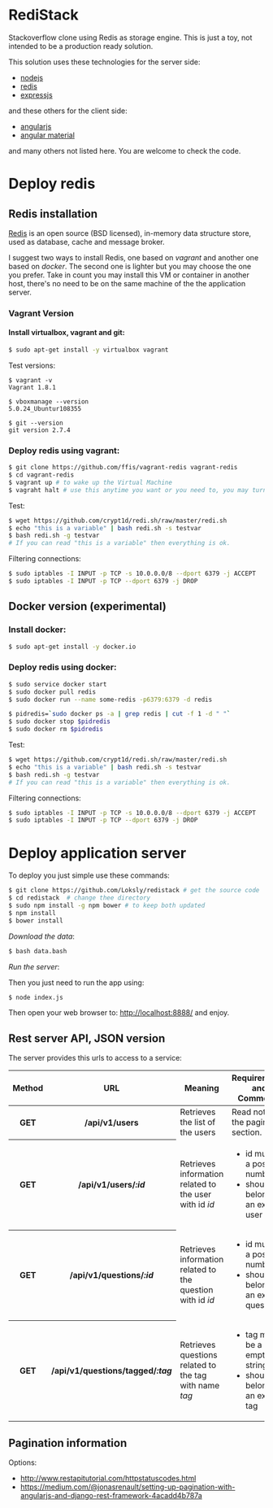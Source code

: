 # RediStack

Stackoverflow clone using Redis as storage engine.
This is just a toy, not intended to be a production ready solution.

This solution uses these technologies for the server side:
* [nodejs](https://nodejs.org/en/)
* [redis](https://redis.io/)
* [expressjs](https://expressjs.com/)

and these others for the client side:
* [angularjs](https://angularjs.org/)
* [angular material](https://material.angularjs.org/latest/)

and many others not listed here. You are welcome to check the code.


# Deploy redis
 
## <a name="redis"></a> Redis installation


[Redis](http://redis.io/) is an open source (BSD licensed), in-memory data structure store, used as database, cache and message broker.

I suggest two ways to install Redis, one based on *vagrant* and another one based on *docker*. The second one is lighter but you may choose
the one you prefer. Take in count you may install this VM or container in another host, there's no need to be on the same machine of the
the application server.


### <a name="redisvagrant"></a> Vagrant Version


#### Install virtualbox, vagrant and git:
```bash
$ sudo apt-get install -y virtualbox vagrant
```

Test versions:

```bash:
$ vagrant -v
Vagrant 1.8.1

$ vboxmanage --version
5.0.24_Ubuntur108355

$ git --version
git version 2.7.4 
```

### Deploy redis using vagrant:
```bash
$ git clone https://github.com/ffis/vagrant-redis vagrant-redis
$ cd vagrant-redis
$ vagrant up # to wake up the Virtual Machine
$ vagraht halt # use this anytime you want or you need to, you may turn it off

```

Test:
```bash
$ wget https://github.com/crypt1d/redi.sh/raw/master/redi.sh
$ echo "this is a variable" | bash redi.sh -s testvar
$ bash redi.sh -g testvar
# If you can read "this is a variable" then everything is ok.
```

Filtering connections:
```bash
$ sudo iptables -I INPUT -p TCP -s 10.0.0.0/8 --dport 6379 -j ACCEPT
$ sudo iptables -I INPUT -p TCP --dport 6379 -j DROP
```


## <a name="redisdocker"></a> Docker version (experimental)

### Install docker:
```bash
$ sudo apt-get install -y docker.io 
```


### Deploy redis using docker:

```bash
$ sudo service docker start
$ sudo docker pull redis
$ sudo docker run --name some-redis -p6379:6379 -d redis

$ pidredis=`sudo docker ps -a | grep redis | cut -f 1 -d " "`
$ sudo docker stop $pidredis 
$ sudo docker rm $pidredis 
```

Test:
```bash
$ wget https://github.com/crypt1d/redi.sh/raw/master/redi.sh
$ echo "this is a variable" | bash redi.sh -s testvar
$ bash redi.sh -g testvar
# If you can read "this is a variable" then everything is ok.
```

Filtering connections:
```bash
$ sudo iptables -I INPUT -p TCP -s 10.0.0.0/8 --dport 6379 -j ACCEPT
$ sudo iptables -I INPUT -p TCP --dport 6379 -j DROP
```


# Deploy application server

To deploy you just simple use these commands:

```bash
$ git clone https://github.com/Loksly/redistack # get the source code
$ cd redistack	# change thee directory
$ sudo npm install -g npm bower # to keep both updated
$ npm install
$ bower install
```

*Download the data*:

```bash
$ bash data.bash
```

*Run the server*:

Then you just need to run the app using:

```bash
$ node index.js
```

Then open your web browser to: [http://localhost:8888/](http://localhost:8888/) and enjoy.

## Rest server API, JSON version

The server provides this urls to access to a service:

<table>
	<thead>
		<tr>
			<th scope="col">Method</th>
			<th scope="col">URL</th>
			<th scope="col">Meaning</th>
			<th scope="col">Requirements and Comments</th>
		</tr>
	</thead>
	<tbody>
		<tr>
			<th scope="row">GET</i></th>
			<th scope="row">/api/v1/users</th>
			<td>Retrieves the list of the users</td>
			<td>Read notes in the pagination section.</td>
		</tr>
		<tr>
			<th scope="row">GET</i></th>
			<th scope="row">/api/v1/users/<i>:id</i></th>
			<td>Retrieves information related to the user with id <i>id</i></td>
			<td>
				<ul>
					<li>id must be a positive number</li>
					<li>should belong to an existing user</li>
				</ul>
			</td>
		</tr>
		<tr>
			<th scope="row">GET</i></th>
			<th scope="row">/api/v1/questions/<i>:id</i></th>
			<td>Retrieves information related to the question with id <i>id</i></td>
			<td>
				<ul>
					<li>id must be a positive number</li>
					<li>should belong to an existing question</li>
				</ul>
			</td>
		</tr>
		<tr>
			<th scope="row">GET</i></th>
			<th scope="row">/api/v1/questions/tagged/<i>:tag</i></th>
			<td>Retrieves questions related to the tag with name <i>tag</i></td>
			<td>
				<ul>
					<li>tag must be a non empty string</li>
					<li>should belong to an existing tag</li>
				</ul>
			</td>
		</tr>
	</tbody>
</table>




## Pagination information

Options:

* http://www.restapitutorial.com/httpstatuscodes.html
* https://medium.com/@jonasrenault/setting-up-pagination-with-angularjs-and-django-rest-framework-4acadd4b787a

